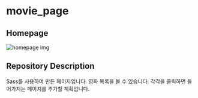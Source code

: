 # movie_page

## Homepage

<img src="./images/homepage" alt="homepage img"></img>

## Repository Description

Sass를 사용하여 만든 페이지입니다. 영화 목록을 볼 수 있습니다. 각각을 클릭하면 들어가지는 페이지를 추가할 계획입니다.